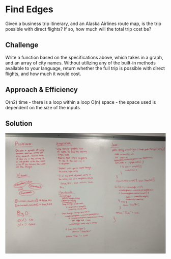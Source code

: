 # Find Edges
Given a business trip itinerary, and an Alaska Airlines route map, is the trip possible with direct flights? If so, how much will the total trip cost be?

## Challenge
Write a function based on the specifications above, which takes in a graph, and an array of city names. Without utilizing any of the built-in methods available to your language, return whether the full trip is possible with direct flights, and how much it would cost.

## Approach & Efficiency
O(n2) time - there is a loop within a loop
O(n) space - the space used is dependent on the size of the inputs

## Solution
![get-edge](../assets/get-edges.jpg)
